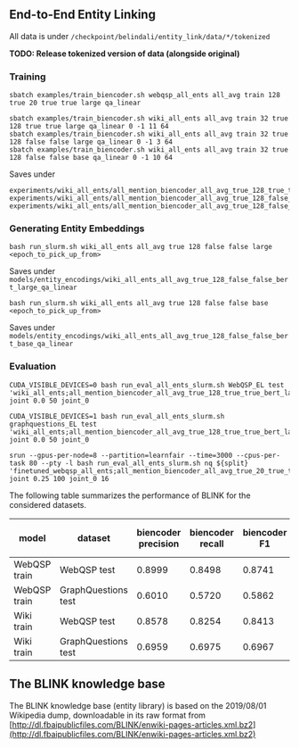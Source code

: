## End-to-End Entity Linking

All data is under `/checkpoint/belindali/entity_link/data/*/tokenized`

**TODO: Release tokenized version of data (alongside original)**


### Training
```console
sbatch examples/train_biencoder.sh webqsp_all_ents all_avg train 128 true 20 true true large qa_linear
```

```console
sbatch examples/train_biencoder.sh wiki_all_ents all_avg train 32 true 128 true true large qa_linear 0 -1 11 64
sbatch examples/train_biencoder.sh wiki_all_ents all_avg train 32 true 128 false false large qa_linear 0 -1 3 64
sbatch examples/train_biencoder.sh wiki_all_ents all_avg train 32 true 128 false false base qa_linear 0 -1 10 64
```

Saves under
```
experiments/wiki_all_ents/all_mention_biencoder_all_avg_true_128_true_true_bert_large_qa_linear
experiments/wiki_all_ents/all_mention_biencoder_all_avg_true_128_false_false_bert_large_qa_linear
experiments/wiki_all_ents/all_mention_biencoder_all_avg_true_128_false_false_bert_base_qa_linear
```


### Generating Entity Embeddings
```console
bash run_slurm.sh wiki_all_ents all_avg true 128 false false large <epoch_to_pick_up_from>
```
Saves under `models/entity_encodings/wiki_all_ents_all_avg_true_128_false_false_bert_large_qa_linear`

``` console
bash run_slurm.sh wiki_all_ents all_avg true 128 false false base <epoch_to_pick_up_from>
```
Saves under `models/entity_encodings/wiki_all_ents_all_avg_true_128_false_false_bert_base_qa_linear`


### Evaluation
```console
CUDA_VISIBLE_DEVICES=0 bash run_eval_all_ents_slurm.sh WebQSP_EL test 'wiki_all_ents;all_mention_biencoder_all_avg_true_128_true_true_bert_large_qa_linear;15' joint 0.0 50 joint_0

CUDA_VISIBLE_DEVICES=1 bash run_eval_all_ents_slurm.sh graphquestions_EL test 'wiki_all_ents;all_mention_biencoder_all_avg_true_128_true_true_bert_large_qa_linear;15' joint 0.0 50 joint_0

srun --gpus-per-node=8 --partition=learnfair --time=3000 --cpus-per-task 80 --pty -l bash run_eval_all_ents_slurm.sh nq ${split} 'finetuned_webqsp_all_ents;all_mention_biencoder_all_avg_true_20_true_true_bert_large_qa_linear' joint 0.25 100 joint_0 16
```

The following table summarizes the performance of BLINK for the considered datasets.

model | dataset | biencoder precision | biencoder recall | biencoder F1 | runtime (s), bsz=64 |
------------- | ------------- | ------------- | ------------- | ------------- | ------------- |
WebQSP train | WebQSP test | 0.8999 | 0.8498 | 0.8741 | 183.4 |
WebQSP train | GraphQuestions test | 0.6010 | 0.5720 | 0.5862 | 756.3 |
Wiki train | WebQSP test | 0.8578 | 0.8254 | 0.8413 | ? |
Wiki train | GraphQuestions test | 0.6959 | 0.6975 | 0.6967 | ? |


## The BLINK knowledge base
The BLINK knowledge base (entity library) is based on the 2019/08/01 Wikipedia dump, downloadable in its raw format from [http://dl.fbaipublicfiles.com/BLINK/enwiki-pages-articles.xml.bz2](http://dl.fbaipublicfiles.com/BLINK/enwiki-pages-articles.xml.bz2)
